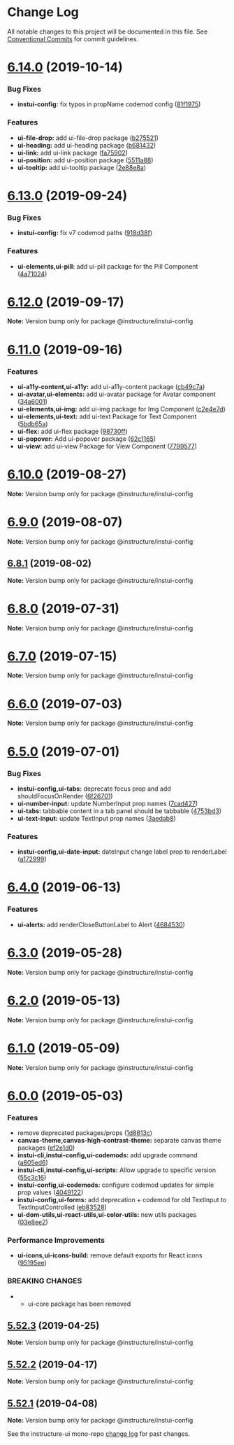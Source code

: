 # Change Log

All notable changes to this project will be documented in this file.
See [Conventional Commits](https://conventionalcommits.org) for commit guidelines.

# [6.14.0](https://github.com/instructure/instructure-ui/compare/v6.13.0...v6.14.0) (2019-10-14)


### Bug Fixes

* **instui-config:** fix typos in propName codemod config ([81f1975](https://github.com/instructure/instructure-ui/commit/81f1975))


### Features

* **ui-file-drop:** add ui-file-drop package ([b275521](https://github.com/instructure/instructure-ui/commit/b275521))
* **ui-heading:** add ui-heading package ([b681432](https://github.com/instructure/instructure-ui/commit/b681432))
* **ui-link:** add ui-link package ([fa75902](https://github.com/instructure/instructure-ui/commit/fa75902))
* **ui-position:** add ui-position package ([5511a88](https://github.com/instructure/instructure-ui/commit/5511a88))
* **ui-tooltip:** add ui-tooltip package ([2e88e8a](https://github.com/instructure/instructure-ui/commit/2e88e8a))





# [6.13.0](https://github.com/instructure/instructure-ui/compare/v6.12.0...v6.13.0) (2019-09-24)


### Bug Fixes

* **instui-config:** fix v7 codemod paths ([918d38f](https://github.com/instructure/instructure-ui/commit/918d38f))


### Features

* **ui-elements,ui-pill:** add ui-pill package for the Pill Component ([4a71024](https://github.com/instructure/instructure-ui/commit/4a71024))





# [6.12.0](https://github.com/instructure/instructure-ui/compare/v6.11.0...v6.12.0) (2019-09-17)

**Note:** Version bump only for package @instructure/instui-config





# [6.11.0](https://github.com/instructure/instructure-ui/compare/v6.10.0...v6.11.0) (2019-09-16)


### Features

* **ui-a11y-content,ui-a11y:** add ui-a11y-content package ([cb49c7a](https://github.com/instructure/instructure-ui/commit/cb49c7a))
* **ui-avatar,ui-elements:** add ui-avatar package for Avatar component ([34a6001](https://github.com/instructure/instructure-ui/commit/34a6001))
* **ui-elements,ui-img:** add ui-img package for Img Component ([c2e4e7d](https://github.com/instructure/instructure-ui/commit/c2e4e7d))
* **ui-elements,ui-text:** add ui-text Package for Text Component ([5bdb65a](https://github.com/instructure/instructure-ui/commit/5bdb65a))
* **ui-flex:** add ui-flex package ([98730ff](https://github.com/instructure/instructure-ui/commit/98730ff))
* **ui-popover:** Add ui-popover package ([62c1165](https://github.com/instructure/instructure-ui/commit/62c1165))
* **ui-view:** add ui-view Package for View Component ([7799577](https://github.com/instructure/instructure-ui/commit/7799577))





# [6.10.0](https://github.com/instructure/instructure-ui/compare/v6.9.0...v6.10.0) (2019-08-27)

**Note:** Version bump only for package @instructure/instui-config





# [6.9.0](https://github.com/instructure/instructure-ui/compare/v6.8.1...v6.9.0) (2019-08-07)

**Note:** Version bump only for package @instructure/instui-config





## [6.8.1](https://github.com/instructure/instructure-ui/compare/v6.8.0...v6.8.1) (2019-08-02)

**Note:** Version bump only for package @instructure/instui-config





# [6.8.0](https://github.com/instructure/instructure-ui/compare/v6.7.0...v6.8.0) (2019-07-31)

**Note:** Version bump only for package @instructure/instui-config





# [6.7.0](https://github.com/instructure/instructure-ui/compare/v6.6.0...v6.7.0) (2019-07-15)

**Note:** Version bump only for package @instructure/instui-config





# [6.6.0](https://github.com/instructure/instructure-ui/compare/v6.5.0...v6.6.0) (2019-07-03)

**Note:** Version bump only for package @instructure/instui-config





# [6.5.0](https://github.com/instructure/instructure-ui/compare/v6.4.0...v6.5.0) (2019-07-01)


### Bug Fixes

* **instui-config,ui-tabs:** deprecate focus prop and add shouldFocusOnRender ([6f26701](https://github.com/instructure/instructure-ui/commit/6f26701))
* **ui-number-input:** update NumberInput prop names ([7cad427](https://github.com/instructure/instructure-ui/commit/7cad427))
* **ui-tabs:** tabbable content in a tab panel should be tabbable ([4753bd3](https://github.com/instructure/instructure-ui/commit/4753bd3))
* **ui-text-input:** update TextInput prop names ([3aedab8](https://github.com/instructure/instructure-ui/commit/3aedab8))


### Features

* **instui-config,ui-date-input:** dateInput change label prop to renderLabel ([a172999](https://github.com/instructure/instructure-ui/commit/a172999))





# [6.4.0](https://github.com/instructure/instructure-ui/compare/v6.3.0...v6.4.0) (2019-06-13)


### Features

* **ui-alerts:** add renderCloseButtonLabel to Alert ([4684530](https://github.com/instructure/instructure-ui/commit/4684530))





# [6.3.0](https://github.com/instructure/instructure-ui/compare/v6.2.0...v6.3.0) (2019-05-28)

**Note:** Version bump only for package @instructure/instui-config





# [6.2.0](https://github.com/instructure/instructure-ui/compare/v6.1.0...v6.2.0) (2019-05-13)

**Note:** Version bump only for package @instructure/instui-config





# [6.1.0](https://github.com/instructure/instructure-ui/compare/v6.0.0...v6.1.0) (2019-05-09)

**Note:** Version bump only for package @instructure/instui-config





# [6.0.0](https://github.com/instructure/instructure-ui/compare/v5.52.3...v6.0.0) (2019-05-03)


### Features

* remove deprecated packages/props ([1d8813c](https://github.com/instructure/instructure-ui/commit/1d8813c))
* **canvas-theme,canvas-high-contrast-theme:** separate canvas theme packages ([ef2e1d0](https://github.com/instructure/instructure-ui/commit/ef2e1d0))
* **instui-cli,instui-config,ui-codemods:** add upgrade command ([a805ed6](https://github.com/instructure/instructure-ui/commit/a805ed6))
* **instui-cli,instui-config,ui-scripts:** Allow upgrade to specific version ([55c3c16](https://github.com/instructure/instructure-ui/commit/55c3c16))
* **instui-config,ui-codemods:** configure codemod updates for simple prop values ([4049122](https://github.com/instructure/instructure-ui/commit/4049122))
* **instui-config,ui-forms:** add deprecation + codemod for old TextInput to TextInputControlled ([eb83528](https://github.com/instructure/instructure-ui/commit/eb83528))
* **ui-dom-utils,ui-react-utils,ui-color-utils:** new utils packages ([03e8ee2](https://github.com/instructure/instructure-ui/commit/03e8ee2))


### Performance Improvements

* **ui-icons,ui-icons-build:** remove default exports for React icons ([95195ee](https://github.com/instructure/instructure-ui/commit/95195ee))


### BREAKING CHANGES

* - ui-core package has been removed



## [5.52.3](https://github.com/instructure/instructure-ui/compare/v5.52.2...v5.52.3) (2019-04-25)

**Note:** Version bump only for package @instructure/instui-config





## [5.52.2](https://github.com/instructure/instructure-ui/compare/v5.52.1...v5.52.2) (2019-04-17)

**Note:** Version bump only for package @instructure/instui-config





## [5.52.1](https://github.com/instructure/instructure-ui/compare/v5.52.0...v5.52.1) (2019-04-08)

**Note:** Version bump only for package @instructure/instui-config





See the instructure-ui mono-repo [change log](#CHANGELOG) for past changes.
